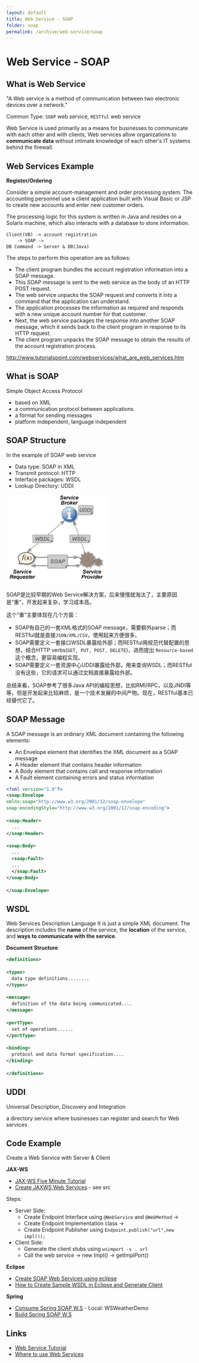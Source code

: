 ```yaml
---
layout: default
title: Web Service - SOAP
folder: soap
permalink: /archive/web-service/soap
---
```


# Web Service - SOAP

## What is Web Service

"A Web service is a method of communication between two electronic devices over a network."

Common Type: `SOAP` web service, `RESTful` web service

Web Service is used primarily as a means for businesses to communicate with each other and with clients, Web services allow organizations to **communicate data** without intimate knowledge of each other's IT systems behind the firewall.

## Web Services Example

**Register/Ordering**

Consider a simple account-management and order processing system. The accounting personnel use a client application built with Visual Basic or JSP to create new accounts and enter new customer orders.

The processing logic for this system is written in Java and resides on a Solaris machine, which also interacts with a database to store information.

~~~
Client(VB) -> account registration
	-> SOAP ->
DB Command -> Server & DB(Java)
~~~

The steps to perform this operation are as follows:

- The client program bundles the account registration information into a SOAP message.
- This SOAP message is sent to the web service as the body of an HTTP POST request.
- The web service unpacks the SOAP request and converts it into a command that the application can understand.
- The application processes the information as required and responds with a new unique account number for that customer.
- Next, the web service packages the response into another SOAP message, which it sends back to the client program in response to its HTTP request.
- The client program unpacks the SOAP message to obtain the results of the account registration process.

<http://www.tutorialspoint.com/webservices/what_are_web_services.htm>

## What is SOAP

Simple Object Access Protocol

- based on XML
- a communication protocol between applications
- a format for sending messages
- platform independent, language independent

## SOAP Structure

In the example of SOAP web service

- Data type: SOAP in XML
- Transmit protocol: HTTP
- Interface packages: WSDL
- Lookup Directory: UDDI

![web service](./img/web-service.png)

SOAP是比较早期的Web Service解决方案，后来慢慢就淘汰了，主要原因是“重”，开发起来复杂，学习成本高。

这个“重”主要体现在几个方面：
- SOAP有自己的一套XML格式的SOAP message，需要额外parse；而RESTful就是直接`JSON/XML/CSV`，使用起来方便很多。
- SOAP需要定义一套接口WSDL暴露给外部；而RESTful用规范代替配置的思想，结合HTTP verbs(`GET, PUT, POST, DELETE`)，进而提出 `Resource-based` 这个概念，更容易编程实现。
- SOAP需要定义一套资源中心UDDI暴露给外部，用来查询WSDL；而RESTful没有这些，它的请求可以通过文档直接暴露给外部。

总结来看，SOAP参考了很多Java API的编程思想，比如RMI/RPC，以及JNDI等等，但是开发起来比较麻烦，是一个技术发展的中间产物。现在，RESTful基本已经替代它了。

## SOAP Message

A SOAP message is an ordinary XML document containing the following elements:

- An Envelope element that identifies the XML document as a SOAP message
- A Header element that contains header information
- A Body element that contains call and response information
- A Fault element containing errors and status information

~~~ xml
<?xml version="1.0"?>
<soap:Envelope
xmlns:soap="http://www.w3.org/2001/12/soap-envelope"
soap:encodingStyle="http://www.w3.org/2001/12/soap-encoding">

<soap:Header>
  ...
</soap:Header>

<soap:Body>
  ...
  <soap:Fault>
  ...
  </soap:Fault>
</soap:Body>

</soap:Envelope>
~~~

## WSDL

Web Services Description Language
It is just a simple XML document.
The description includes the **name** of the service, the **location** of the service, and **ways to communicate with the service**.

**Document Structure**

~~~ xml
<definitions>

<types>
  data type definitions........
</types>

<message>
  definition of the data being communicated....
</message>

<portType>
  set of operations......
</portType>

<binding>
  protocol and data format specification....
</binding>

</definitions>
~~~

## UDDI

Universal Description, Discovery and Integration

a directory service where businesses can register and search for Web services

## Code Example

Create a Web Service with Server & Client

**JAX-WS**

- [JAX-WS Five Minute Tutorial](http://java.dzone.com/articles/jax-ws-hello-world)
- [Create JAXWS Web Services](http://www.java2blog.com/2013/03/jaxws-web-service-eclipse-tutorial.html) - see src

Steps:

- Server Side:
	- Create Endpoint Interface using `@WebService` and `@WebMethod` ->
  - Create Endpoint Implementation class ->
  - Create Endpoint Publisher using `Endpoint.publish("url",new impl());`
- Client Side:
  - Generate the client stubs using `wsimport -s . url`
  - Call the web service -> new Impl() -> getImplPort()

**Eclipse**

- [Create SOAP Web Services using eclipse](http://www.java2blog.com/2013/03/soap-web-service-example-in-java-using.html)
- [How to Create Sample WSDL in Eclipse and Generate Client](http://crunchify.com/create-sample-wsdl-in-eclipse-and-generate-client/)

**Spring**

- [Consume Spring SOAP W.S](https://spring.io/guides/gs/consuming-web-service/) - Local: WSWeatherDemo
- [Build Spring SOAP W.S](http://briansjavablog.blogspot.com/2013/01/spring-web-services-tutorial.html)

## Links

- [Web Service Tutorial](http://www.java2blog.com/2013/03/soap-web-service-tutorial.html)
- [Where to use Web Services](http://www.computerworld.com/article/2566429/app-development/book-excerpt--when-to-use-web-services.html)
